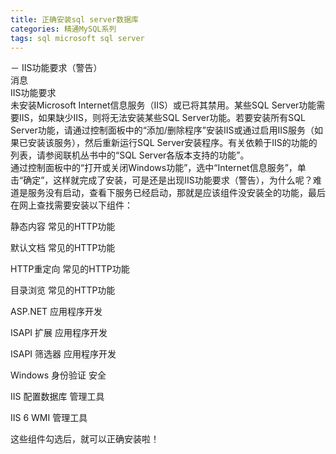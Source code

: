 ```yaml
---
title: 正确安装sql server数据库
categories: 精通MySQL系列
tags: sql microsoft sql server
---
```

－ IIS功能要求（警告）  
消息  
IIS功能要求  
未安装Microsoft Internet信息服务（IIS）或已将其禁用。某些SQL Server功能需要IIS，如果缺少IIS，则将无法安装某些SQL
Server功能。若要安装所有SQL
Server功能，请通过控制面板中的“添加/删除程序”安装IIS或通过启用IIS服务（如果已安装该服务），然后重新运行SQL
Server安装程序。有关依赖于IIS的功能的列表，请参阅联机丛书中的“SQL Server各版本支持的功能”。  
通过控制面板中的“打开或关闭Windows功能”，选中“Internet信息服务”，单击“确定”，这样就完成了安装，可是还是出现IIS功能要求（警告），为什么呢？难道是服务没有启动，查看下服务已经启动，那就是应该组件没安装全的功能，最后在网上查找需要安装以下组件：  
  
静态内容 常见的HTTP功能  
  
默认文档 常见的HTTP功能  
  
HTTP重定向 常见的HTTP功能  
  
目录浏览 常见的HTTP功能  
  
ASP.NET 应用程序开发  
  
ISAPI 扩展 应用程序开发  
  
ISAPI 筛选器 应用程序开发  
  
Windows 身份验证 安全  
  
IIS 配置数据库 管理工具  
  
IIS 6 WMI 管理工具  
  
这些组件勾选后，就可以正确安装啦！  
  

